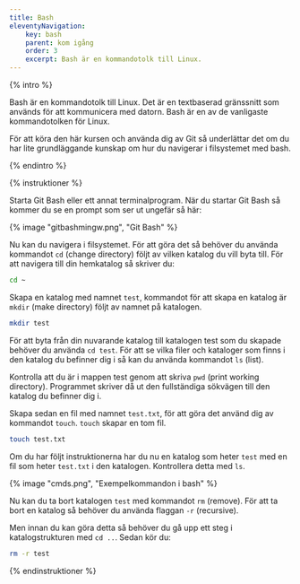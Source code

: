 ```yaml
---
title: Bash
eleventyNavigation:
    key: bash
    parent: kom igång
    order: 3
    excerpt: Bash är en kommandotolk till Linux.
---
```


{% intro %}

Bash är en kommandotolk till Linux. Det är en textbaserad gränssnitt som används för att kommunicera med datorn. Bash är en av de vanligaste kommandotolken för Linux.

För att köra den här kursen och använda dig av Git så underlättar det om du har lite grundläggande kunskap om hur du navigerar i filsystemet med bash.

{% endintro %}

{% instruktioner %}

Starta Git Bash eller ett annat terminalprogram.
När du startar Git Bash så kommer du se en prompt som ser ut ungefär så här:

{% image "gitbashmingw.png", "Git Bash" %}

Nu kan du navigera i filsystemet. För att göra det så behöver du använda kommandot `cd` (change directory) följt av vilken katalog du vill byta till. För att navigera till din hemkatalog så skriver du:

```bash
cd ~
```

Skapa en katalog med namnet `test`, kommandot för att skapa en katalog är `mkdir` (make directory) följt av namnet på katalogen.

```bash
mkdir test
```

För att byta från din nuvarande katalog till katalogen test som du skapade behöver du använda `cd test`. För att se vilka filer och kataloger som finns i den katalog du befinner dig i så kan du använda kommandot `ls` (list).

Kontrolla att du är i mappen test genom att skriva `pwd` (print working directory). Programmet skriver då ut den fullständiga sökvägen till den katalog du befinner dig i.

Skapa sedan en fil med namnet `test.txt`, för att göra det använd dig av kommandot `touch`. `touch` skapar en tom fil.

```bash
touch test.txt
```

Om du har följt instruktionerna har du nu en katalog som heter `test` med en fil som heter `test.txt` i den katalogen. Kontrollera detta med `ls`.

{% image "cmds.png", "Exempelkommandon i bash" %}

Nu kan du ta bort katalogen `test` med kommandot `rm` (remove). För att ta bort en katalog så behöver du använda flaggan `-r` (recursive).

Men innan du kan göra detta så behöver du gå upp ett steg i katalogstrukturen med `cd ..`. Sedan kör du:

```bash
rm -r test
```

{% endinstruktioner %}
